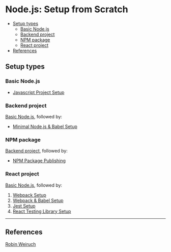 # Node.js: Setup from Scratch <!-- omit in toc -->

- [Setup types](#setup-types)
  - [Basic Node.js](#basic-nodejs)
  - [Backend project](#backend-project)
  - [NPM package](#npm-package)
  - [React project](#react-project)
- [References](#references)

## Setup types

### Basic Node.js

- [Javascript Project Setup](https://www.robinwieruch.de/javascript-project-setup-tutorial)

### Backend project

[Basic Node.js](#basic-nodejs), followed by:

- [Minimal Node.js & Babel Setup](https://www.robinwieruch.de/minimal-node-js-babel-setup)

### NPM package

[Backend project](#backend-project), followed by:

- [NPM Package Publishing](https://www.robinwieruch.de/publish-npm-package-node)

### React project

[Basic Node.js](#basic-nodejs), followed by:

1. [Webpack Setup](https://www.robinwieruch.de/webpack-setup-tutorial)
2. [Webpack & Babel Setup](https://www.robinwieruch.de/webpack-babel-setup-tutorial)
3. [Jest Setup](https://www.robinwieruch.de/react-testing-jest)
4. [React Testing Library Setup](https://www.robinwieruch.de/react-testing-library)

---

## References

[Robin Weiruch](www.robinwieruch.de)
